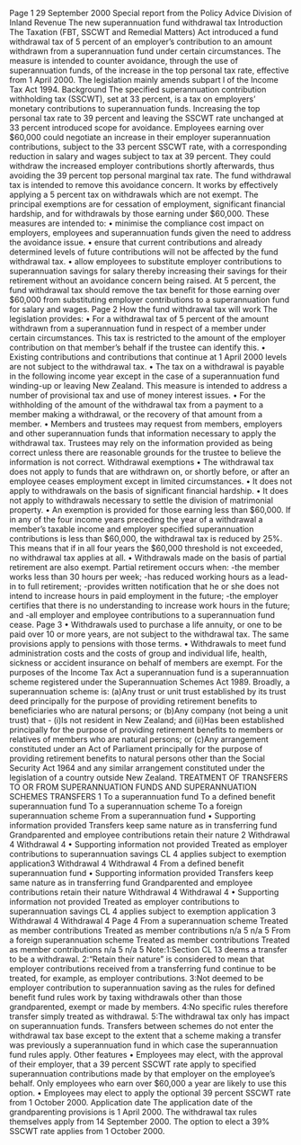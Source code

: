 Page 1 29 September 2000 Special report from the Policy Advice Division of Inland Revenue The new superannuation fund withdrawal tax Introduction The Taxation (FBT, SSCWT and Remedial Matters) Act introduced a fund withdrawal tax of 5 percent of an employer’s contribution to an amount withdrawn from a superannuation fund under certain circumstances. The measure is intended to counter avoidance, through the use of superannuation funds, of the increase in the top personal tax rate, effective from 1 April 2000. The legislation mainly amends subpart l of the Income Tax Act 1994. Background The specified superannuation contribution withholding tax (SSCWT), set at 33 percent, is a tax on employers’ monetary contributions to superannuation funds. Increasing the top personal tax rate to 39 percent and leaving the SSCWT rate unchanged at 33 percent introduced scope for avoidance. Employees earning over $60,000 could negotiate an increase in their employer superannuation contributions, subject to the 33 percent SSCWT rate, with a corresponding reduction in salary and wages subject to tax at 39 percent. They could withdraw the increased employer contributions shortly afterwards, thus avoiding the 39 percent top personal marginal tax rate. The fund withdrawal tax is intended to remove this avoidance concern. It works by effectively applying a 5 percent tax on withdrawals which are not exempt. The principal exemptions are for cessation of employment, significant financial hardship, and for withdrawals by those earning under $60,000. These measures are intended to: • minimise the compliance cost impact on employers, employees and superannuation funds given the need to address the avoidance issue. • ensure that current contributions and already determined levels of future contributions will not be affected by the fund withdrawal tax. • allow employees to substitute employer contributions to superannuation savings for salary thereby increasing their savings for their retirement without an avoidance concern being raised. At 5 percent, the fund withdrawal tax should remove the tax benefit for those earning over $60,000 from substituting employer contributions to a superannuation fund for salary and wages. Page 2 How the fund withdrawal tax will work The legislation provides: • For a withdrawal tax of 5 percent of the amount withdrawn from a superannuation fund in respect of a member under certain circumstances. This tax is restricted to the amount of the employer contribution on that member’s behalf if the trustee can identify this. • Existing contributions and contributions that continue at 1 April 2000 levels are not subject to the withdrawal tax. • The tax on a withdrawal is payable in the following income year except in the case of a superannuation fund winding-up or leaving New Zealand. This measure is intended to address a number of provisional tax and use of money interest issues. • For the withholding of the amount of the withdrawal tax from a payment to a member making a withdrawal, or the recovery of that amount from a member. • Members and trustees may request from members, employers and other superannuation funds that information necessary to apply the withdrawal tax. Trustees may rely on the information provided as being correct unless there are reasonable grounds for the trustee to believe the information is not correct. Withdrawal exemptions • The withdrawal tax does not apply to funds that are withdrawn on, or shortly before, or after an employee ceases employment except in limited circumstances. • It does not apply to withdrawals on the basis of significant financial hardship. • It does not apply to withdrawals necessary to settle the division of matrimonial property. • An exemption is provided for those earning less than $60,000. If in any of the four income years preceding the year of a withdrawal a member’s taxable income and employer specified superannuation contributions is less than $60,000, the withdrawal tax is reduced by 25%. This means that if in all four years the $60,000 threshold is not exceeded, no withdrawal tax applies at all. • Withdrawals made on the basis of partial retirement are also exempt. Partial retirement occurs when: -the member works less than 30 hours per week; -has reduced working hours as a lead-in to full retirement; -provides written notification that he or she does not intend to increase hours in paid employment in the future; -the employer certifies that there is no understanding to increase work hours in the future; and -all employer and employee contributions to a superannuation fund cease. Page 3 • Withdrawals used to purchase a life annuity, or one to be paid over 10 or more years, are not subject to the withdrawal tax. The same provisions apply to pensions with those terms. • Withdrawals to meet fund administration costs and the costs of group and individual life, health, sickness or accident insurance on behalf of members are exempt. For the purposes of the Income Tax Act a superannuation fund is a superannuation scheme registered under the Superannuation Schemes Act 1989. Broadly, a superannuation scheme is: (a)Any trust or unit trust established by its trust deed principally for the purpose of providing retirement benefits to beneficiaries who are natural persons; or (b)Any company (not being a unit trust) that - (i)Is not resident in New Zealand; and (ii)Has been established principally for the purpose of providing retirement benefits to members or relatives of members who are natural persons; or (c)Any arrangement constituted under an Act of Parliament principally for the purpose of providing retirement benefits to natural persons other than the Social Security Act 1964 and any similar arrangement constituted under the legislation of a country outside New Zealand. TREATMENT OF TRANSFERS TO OR FROM SUPERANNUATION FUNDS AND SUPERANNUATION SCHEMES TRANSFERS 1 To a superannuation fund To a defined benefit superannuation fund To a superannuation scheme To a foreign superannuation scheme From a superannuation fund • Supporting information provided Transfers keep same nature as in transferring fund Grandparented and employee contributions retain their nature 2 Withdrawal 4 Withdrawal 4 • Supporting information not provided Treated as employer contributions to superannuation savings CL 4 applies subject to exemption application3 Withdrawal 4 Withdrawal 4 From a defined benefit superannuation fund • Supporting information provided Transfers keep same nature as in transferring fund Grandparented and employee contributions retain their nature Withdrawal 4 Withdrawal 4 • Supporting information not provided Treated as employer contributions to superannuation savings CL 4 applies subject to exemption application 3 Withdrawal 4 Withdrawal 4 Page 4 From a superannuation scheme Treated as member contributions Treated as member contributions n/a 5 n/a 5 From a foreign superannuation scheme Treated as member contributions Treated as member contributions n/a 5 n/a 5 Note:1:Section CL 13 deems a transfer to be a withdrawal. 2:“Retain their nature” is considered to mean that employer contributions received from a transferring fund continue to be treated, for example, as employer contributions. 3:Not deemed to be employer contribution to superannuation saving as the rules for defined benefit fund rules work by taxing withdrawals other than those grandparented, exempt or made by members. 4:No specific rules therefore transfer simply treated as withdrawal. 5:The withdrawal tax only has impact on superannuation funds. Transfers between schemes do not enter the withdrawal tax base except to the extent that a scheme making a transfer was previously a superannuation fund in which case the superannuation fund rules apply. Other features • Employees may elect, with the approval of their employer, that a 39 percent SSCWT rate apply to specified superannuation contributions made by that employer on the employee’s behalf. Only employees who earn over $60,000 a year are likely to use this option. • Employees may elect to apply the optional 39 percent SSCWT rate from 1 October 2000. Application date The application date of the grandparenting provisions is 1 April 2000. The withdrawal tax rules themselves apply from 14 September 2000. The option to elect a 39% SSCWT rate applies from 1 October 2000.